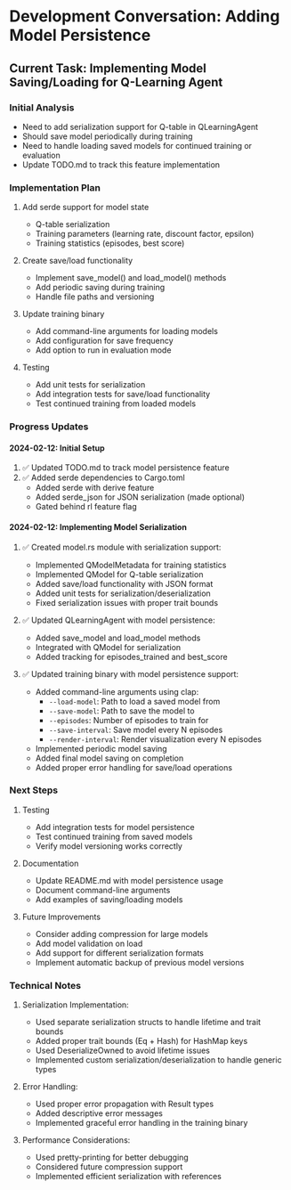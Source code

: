 # Development Conversation: Adding Model Persistence

## Current Task: Implementing Model Saving/Loading for Q-Learning Agent

### Initial Analysis
- Need to add serialization support for Q-table in QLearningAgent
- Should save model periodically during training
- Need to handle loading saved models for continued training or evaluation
- Update TODO.md to track this feature implementation

### Implementation Plan
1. Add serde support for model state
   - Q-table serialization
   - Training parameters (learning rate, discount factor, epsilon)
   - Training statistics (episodes, best score)

2. Create save/load functionality
   - Implement save_model() and load_model() methods
   - Add periodic saving during training
   - Handle file paths and versioning

3. Update training binary
   - Add command-line arguments for loading models
   - Add configuration for save frequency
   - Add option to run in evaluation mode

4. Testing
   - Add unit tests for serialization
   - Add integration tests for save/load functionality
   - Test continued training from loaded models

### Progress Updates

#### 2024-02-12: Initial Setup
1. ✅ Updated TODO.md to track model persistence feature
2. ✅ Added serde dependencies to Cargo.toml
   - Added serde with derive feature
   - Added serde_json for JSON serialization (made optional)
   - Gated behind rl feature flag

#### 2024-02-12: Implementing Model Serialization
1. ✅ Created model.rs module with serialization support:
   - Implemented QModelMetadata for training statistics
   - Implemented QModel for Q-table serialization
   - Added save/load functionality with JSON format
   - Added unit tests for serialization/deserialization
   - Fixed serialization issues with proper trait bounds

2. ✅ Updated QLearningAgent with model persistence:
   - Added save_model and load_model methods
   - Integrated with QModel for serialization
   - Added tracking for episodes_trained and best_score

3. ✅ Updated training binary with model persistence support:
   - Added command-line arguments using clap:
     - `--load-model`: Path to load a saved model from
     - `--save-model`: Path to save the model to
     - `--episodes`: Number of episodes to train for
     - `--save-interval`: Save model every N episodes
     - `--render-interval`: Render visualization every N episodes
   - Implemented periodic model saving
   - Added final model saving on completion
   - Added proper error handling for save/load operations

### Next Steps
1. Testing
   - Add integration tests for model persistence
   - Test continued training from saved models
   - Verify model versioning works correctly

2. Documentation
   - Update README.md with model persistence usage
   - Document command-line arguments
   - Add examples of saving/loading models

3. Future Improvements
   - Consider adding compression for large models
   - Add model validation on load
   - Add support for different serialization formats
   - Implement automatic backup of previous model versions

### Technical Notes
1. Serialization Implementation:
   - Used separate serialization structs to handle lifetime and trait bounds
   - Added proper trait bounds (Eq + Hash) for HashMap keys
   - Used DeserializeOwned to avoid lifetime issues
   - Implemented custom serialization/deserialization to handle generic types

2. Error Handling:
   - Used proper error propagation with Result types
   - Added descriptive error messages
   - Implemented graceful error handling in the training binary

3. Performance Considerations:
   - Used pretty-printing for better debugging
   - Considered future compression support
   - Implemented efficient serialization with references

